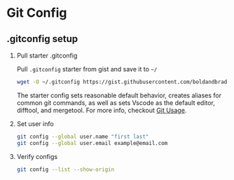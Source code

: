 # Git Config

## .gitconfig setup

1. Pull starter .gitconfig

    Pull `.gitconfig` starter from gist and save it to `~/`

    ```zsh
    wget -O ~/.gitconfig https://gist.githubusercontent.com/boldandbrad/538236e794f544f8fe9df0e8bde4c3f2/raw
    ```

    The starter config sets reasonable default behavior, creates aliases for
    common git commands, as well as sets Vscode as the default editor, difftool,
    and mergetool. For more info, checkout [Git Usage](usage.md).

2. Set user info

    ```zsh
    git config --global user.name "first last"
    git config --global user.email example@email.com
    ```

3. Verify configs

    ```zsh
    git config --list --show-origin
    ```
